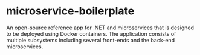 # microservice-boilerplate
An open-source reference app for .NET and microservices that is designed to be deployed using Docker containers. The application consists of multiple subsystems including several front-ends and the back-end microservices.
